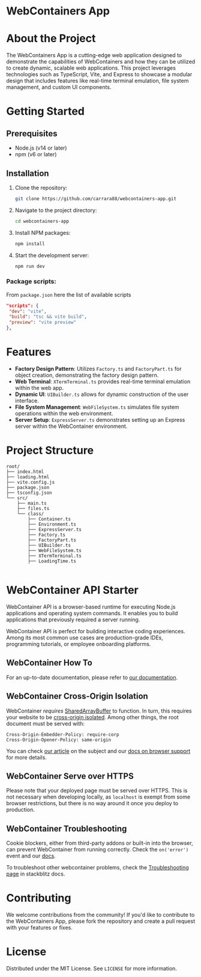 # WebContainers App

# About the Project

The WebContainers App is a cutting-edge web application designed to demonstrate the capabilities of WebContainers and how they can be utilized to create dynamic, scalable web applications. This project leverages technologies such as TypeScript, Vite, and Express to showcase a modular design that includes features like real-time terminal emulation, file system management, and custom UI components.

# Getting Started

## Prerequisites

- Node.js (v14 or later)
- npm (v6 or later)

## Installation

1. Clone the repository:
   ```sh
   git clone https://github.com/carrara88/webcontainers-app.git
   ```
2. Navigate to the project directory:
   ```sh
   cd webcontainers-app
   ```
3. Install NPM packages:
   ```sh
   npm install
   ```
4. Start the development server:
   ```sh
   npm run dev
   ```

### Package scripts:

From `package.json` here the list of available scripts

   ```json
  "scripts": {
    "dev": "vite",
    "build": "tsc && vite build",
    "preview": "vite preview"
  },
   ```

# Features

- **Factory Design Pattern**: Utilizes `Factory.ts` and `FactoryPart.ts` for object creation, demonstrating the factory design pattern.
- **Web Terminal**: `XTermTerminal.ts` provides real-time terminal emulation within the web app.
- **Dynamic UI**: `UIBuilder.ts` allows for dynamic construction of the user interface.
- **File System Management**: `WebFileSystem.ts` simulates file system operations within the web environment.
- **Server Setup**: `ExpressServer.ts` demonstrates setting up an Express server within the WebContainer environment.

# Project Structure

```
root/
├── index.html
├── loading.html
├── vite.config.js
├── package.json
├── tsconfig.json
└── src/
    ├── main.ts
    ├── files.ts
    └── class/ 
        ├── Container.ts
        ├── Environment.ts
        ├── ExpressServer.ts
        ├── Factory.ts
        ├── FactoryPart.ts
        ├── UIBuilder.ts
        ├── WebFileSystem.ts
        ├── XTermTerminal.ts
        ├── LoadingTime.ts
        
```


# WebContainer API Starter

WebContainer API is a browser-based runtime for executing Node.js applications and operating system commands. It enables you to build applications that previously required a server running.

WebContainer API is perfect for building interactive coding experiences. Among its most common use cases are production-grade IDEs, programming tutorials, or employee onboarding platforms.

## WebContainer How To

For an up-to-date documentation, please refer to [our documentation](https://webcontainers.io).

## WebContainer Cross-Origin Isolation

WebContainer _requires_ [SharedArrayBuffer](https://developer.mozilla.org/en-US/docs/Web/JavaScript/Reference/Global_Objects/SharedArrayBuffer) to function. In turn, this requires your website to be [cross-origin isolated](https://developer.mozilla.org/en-US/docs/Web/JavaScript/Reference/Global_Objects/SharedArrayBuffer#security_requirements). Among other things, the root document must be served with:

```
Cross-Origin-Embedder-Policy: require-corp
Cross-Origin-Opener-Policy: same-origin
```

You can check [our article](https://blog.stackblitz.com/posts/cross-browser-with-coop-coep/) on the subject and our [docs on browser support](https://developer.stackblitz.com/docs/platform/browser-support) for more details.

## WebContainer Serve over HTTPS

Please note that your deployed page must be served over HTTPS. This is not necessary when developing locally, as `localhost` is exempt from some browser restrictions, but there is no way around it once you deploy to production.


## WebContainer Troubleshooting

Cookie blockers, either from third-party addons or built-in into the browser, can prevent WebContainer from running correctly. Check the `on('error')` event and our [docs](https://developer.stackblitz.com/docs/platform/third-party-blocker).

To troubleshoot other webcontainer problems, check the [Troubleshooting page](https://webcontainers.io/guides/troubleshooting) in stackblitz docs.

# Contributing

We welcome contributions from the community! If you'd like to contribute to the WebContainers App, please fork the repository and create a pull request with your features or fixes.

# License

Distributed under the MIT License. See `LICENSE` for more information.
